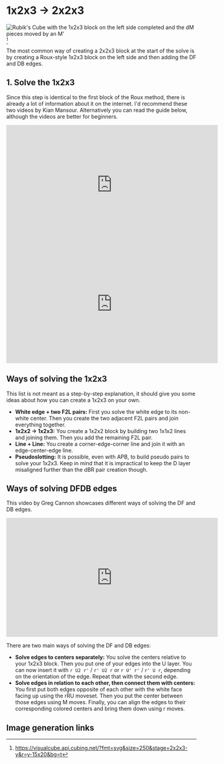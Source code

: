 # 1x2x3 → 2x2x3
<image class="right" alt="Rubik's Cube with the 1x2x3 block on the left side completed and the dM pieces moved by an M'" src="/images/tutorial/223/123-223/123-223.svg">[^123-223]<br>

The most common way of creating a 2x2x3 block at the start of the solve is by creating a Roux-style 1x2x3 block on the left side and then adding the DF and DB edges. 

## 1. Solve the 1x2x3
Since this step is identical to the first block of the Roux method, there is already a lot of information about it on the internet. I'd recommend these two videos by Kian Mansour. Alternatively you can read the guide below, although the videos are better for beginners.

<iframe width="560" height="315" src="https://www.youtube-nocookie.com/embed/pj_IsOCJS3k?si=0eh1GavkEYpUBOWH&amp;start=203" title="YouTube video player" frameborder="0" allow="accelerometer; autoplay; clipboard-write; encrypted-media; gyroscope; picture-in-picture; web-share" referrerpolicy="strict-origin-when-cross-origin" allowfullscreen></iframe>
<iframe width="560" height="315" src="https://www.youtube-nocookie.com/embed/LgIoz-Thh4k?si=doIAbxIaO_i0MeWJ&amp;start=1" title="YouTube video player" frameborder="0" allow="accelerometer; autoplay; clipboard-write; encrypted-media; gyroscope; picture-in-picture; web-share" referrerpolicy="strict-origin-when-cross-origin" allowfullscreen></iframe>

## Ways of solving the 1x2x3
This list is not meant as a step-by-step explanation, it should give you some ideas about how you can create a 1x2x3 on your own.
- **White edge + two F2L pairs:** First you solve the white edge to its non-white center. Then you create the two adjacent F2L pairs and join everything together.
- **1x2x2 → 1x2x3:** You create a 1x2x2 block by building two 1x1x2 lines and joining them. Then you add the remaining F2L pair.
- **Line + Line:** You create a corner-edge-corner line and join it with an edge-center-edge line.
- **Pseudoslotting:** It is possible, even with APB, to build pseudo pairs to solve your 1x2x3. Keep in mind that it is impractical to keep the D layer misaligned further than the dBR pair creation though.

## Ways of solving DFDB edges
This video by Greg Cannon showcases different ways of solving the DF and DB edges.
<iframe width="560" height="315" src="https://www.youtube-nocookie.com/embed/Ai3qnnFBNuI?si=tGO771FYvDL5FjIn" title="YouTube video player" frameborder="0" allow="accelerometer; autoplay; clipboard-write; encrypted-media; gyroscope; picture-in-picture; web-share" referrerpolicy="strict-origin-when-cross-origin" allowfullscreen></iframe>

There are two main ways of solving the DF and DB edges:
- **Solve edges to centers separately:** You solve the centers relative to your 1x2x3 block. Then you put one of your edges into the U layer. You can now insert it with `r U2 r'` / `r' U2 r` or `r U' r'` / `r' U r`, depending on the orientation of the edge. Repeat that with the second edge.
- **Solve edges in relation to each other, then connect them with centers:** You first put both edges opposite of each other with the white face facing up using the rRU moveset. Then you put the center between those edges using M moves. Finally, you can align the edges to their corresponding colored centers and bring them down using r moves.

## Image generation links
[^123-223]: <https://visualcube.api.cubing.net/?fmt=svg&size=250&stage=2x2x3-y&r=y-15x20&bg=t>